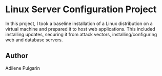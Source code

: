 # Linux Server Configuration Project
In this project, I took a baseline installation of a Linux distribution on a virtual machine and prepared it to host web applications. This included installing updates, securing it from attack vectors, installing/configuring web and database servers.

## Author
Adilene Pulgarin
